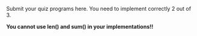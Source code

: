 Submit your quiz programs here. You need to implement correctly 2 out of 3.

**You cannot use len() and sum() in your implementations!!**
